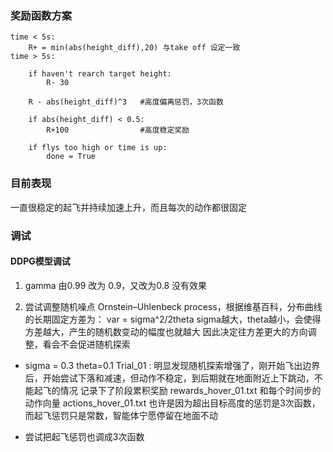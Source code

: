 ### 奖励函数方案
```
time < 5s:
    R+ = min(abs(height_diff),20) 与take off 设定一致
time > 5s:

	if haven't rearch target height:
		R- 30

	R - abs(height_diff)^3   #高度偏离惩罚，3次函数

	if abs(height_diff) < 0.5:
		R+100                #高度稳定奖励

	if flys too high or time is up:
		done = True
```

### 目前表现
一直很稳定的起飞并持续加速上升，而且每次的动作都很固定


### 调试

#### DDPG模型调试

1. gamma 由0.99 改为 0.9，又改为0.8
没有效果

2. 尝试调整随机噪点
Ornstein–Uhlenbeck process，根据维基百科，分布曲线的长期固定方差为：
var = sigma^2/2theta
sigma越大，theta越小，会使得方差越大，产生的随机数变动的幅度也就越大
因此决定往方差更大的方向调整，看会不会促进随机探索

*  sigma = 0.3 theta=0.1
Trial_01 : 明显发现随机探索增强了，刚开始飞出边界后，开始尝试下落和减速，但动作不稳定，到后期就在地面附近上下跳动，不能起飞的情况
记录下了阶段累积奖励 rewards_hover_01.txt 和每个时间步的动作向量 actions_hover_01.txt
也许是因为超出目标高度的惩罚是3次函数，而起飞惩罚只是常数，智能体宁愿停留在地面不动

* 尝试把起飞惩罚也调成3次函数
